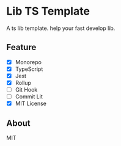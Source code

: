# Lib TS Template

A ts lib template.
help your fast develop lib.

## Feature

- [x] Monorepo
- [x] TypeScript
- [x] Jest
- [x] Rollup
- [ ] Git Hook
- [ ] Commit Lit
- [x] MIT License

## About

MIT
